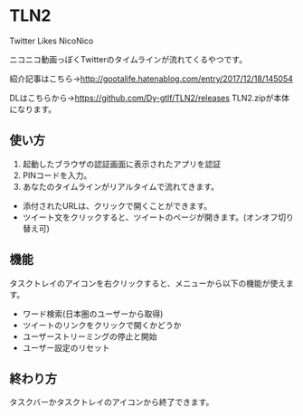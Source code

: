 # TLN2
Twitter Likes NicoNico  

ニコニコ動画っぽくTwitterのタイムラインが流れてくるやつです。

紹介記事はこちら→http://gootalife.hatenablog.com/entry/2017/12/18/145054

DLはこちらから→https://github.com/Dy-gtlf/TLN2/releases  TLN2.zipが本体になります。

## 使い方
1. 起動したブラウザの認証画面に表示されたアプリを認証
1. PINコードを入力。
1. あなたのタイムラインがリアルタイムで流れてきます。  

* 添付されたURLは、クリックで開くことができます。  
* ツイート文をクリックすると、ツイートのページが開きます。(オンオフ切り替え可)

## 機能
タスクトレイのアイコンを右クリックすると、メニューから以下の機能が使えます。
* ワード検索(日本圏のユーザーから取得)
* ツイートのリンクをクリックで開くかどうか
* ユーザーストリーミングの停止と開始
* ユーザー設定のリセット

## 終わり方
タスクバーかタスクトレイのアイコンから終了できます。
